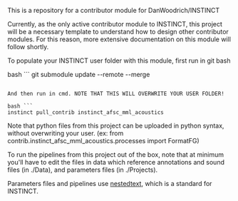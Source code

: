 This is a repository for a contributor module for DanWoodrich/INSTINCT 

Currently, as the only active contributor module to INSTINCT, this project will be a necessary template to understand how to 
design other contributor modules. For this reason, more extensive documentation on this module will follow shortly. 

To populate your INSTINCT user folder with this module, first run in git bash

bash ```
git submodule update --remote --merge
```

And then run in cmd. NOTE THAT THIS WILL OVERWRITE YOUR USER FOLDER!

bash ```
instinct pull_contrib instinct_afsc_mml_acoustics
```

Note that python files from this project can be uploaded in python syntax, without overwriting your user. 
(ex: from contrib.instinct_afsc_mml_acoustics.processes import FormatFG)

To run the pipelines from this project out of the box, note that at minimum you'll have to edit the files in data which reference 
annotations and sound files (in ./Data), and parameters files (in ./Projects). 

Parameters files and pipelines use [nestedtext](https://github.com/KenKundert/nestedtext), which is a standard for INSTINCT. 
